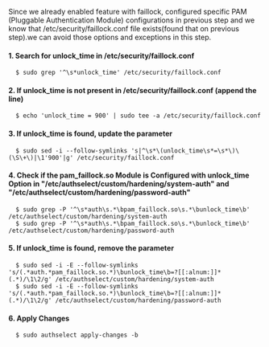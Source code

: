 Since we already enabled feature with faillock, configured specific PAM (Pluggable Authentication Module) configurations in previous step and we know that /etc/security/faillock.conf file exists(found that on previous step).we can avoid those options and exceptions in this step.

  #### 1. Search for unlock_time in /etc/security/faillock.conf
      $ sudo grep '^\s*unlock_time' /etc/security/faillock.conf 

  #### 2. If unlock_time is not present in /etc/security/faillock.conf (append the line)
      $ echo 'unlock_time = 900' | sudo tee -a /etc/security/faillock.conf 

  #### 3. If unlock_time is found, update the parameter
      $ sudo sed -i --follow-symlinks 's|^\s*\(unlock_time\s*=\s*\)\(\S\+\)|\1'900'|g' /etc/security/faillock.conf

  #### 4. Check if the pam_faillock.so Module is Configured with unlock_time Option in "/etc/authselect/custom/hardening/system-auth" and "/etc/authselect/custom/hardening/password-auth"
      $ sudo grep -P '^\s*auth\s.*\bpam_faillock.so\s.*\bunlock_time\b' /etc/authselect/custom/hardening/system-auth
      $ sudo grep -P '^\s*auth\s.*\bpam_faillock.so\s.*\bunlock_time\b' /etc/authselect/custom/hardening/password-auth

  #### 5. If unlock_time is found, remove the parameter
      $ sudo sed -i -E --follow-symlinks 's/(.*auth.*pam_faillock.so.*)\bunlock_time\b=?[[:alnum:]]*(.*)/\1\2/g' /etc/authselect/custom/hardening/system-auth
      $ sudo sed -i -E --follow-symlinks 's/(.*auth.*pam_faillock.so.*)\bunlock_time\b=?[[:alnum:]]*(.*)/\1\2/g' /etc/authselect/custom/hardening/password-auth

  #### 6. Apply Changes
      $ sudo authselect apply-changes -b
